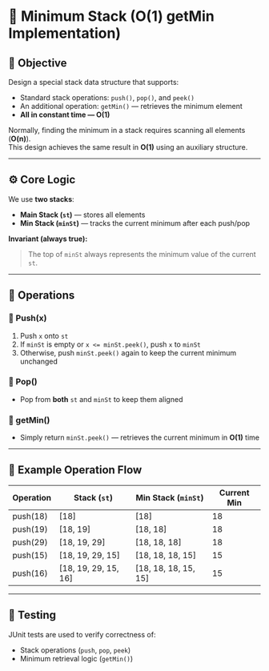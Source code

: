 # 🧱 Minimum Stack (O(1) getMin Implementation)

## 🎯 Objective
Design a special stack data structure that supports:

- Standard stack operations: `push()`, `pop()`, and `peek()`
- An additional operation: `getMin()` — retrieves the minimum element
- **All in constant time — O(1)**

Normally, finding the minimum in a stack requires scanning all elements (**O(n)**).  
This design achieves the same result in **O(1)** using an auxiliary structure.

---

## ⚙️ Core Logic
We use **two stacks**:

- **Main Stack (`st`)** — stores all elements
- **Min Stack (`minSt`)** — tracks the current minimum after each push/pop

**Invariant (always true):**
> The top of `minSt` always represents the minimum value of the current `st`.

---

## 🧩 Operations

### 🔹 Push(x)
1. Push `x` onto `st`
2. If `minSt` is empty or `x <= minSt.peek()`, push `x` to `minSt`
3. Otherwise, push `minSt.peek()` again to keep the current minimum unchanged

### 🔹 Pop()
- Pop from **both** `st` and `minSt` to keep them aligned

### 🔹 getMin()
- Simply return `minSt.peek()` — retrieves the current minimum in **O(1)** time

---

## 🧠 Example Operation Flow

| Operation | Stack (`st`)        | Min Stack (`minSt`) | Current Min |
|------------|--------------------|---------------------|--------------|
| push(18)   | [18]               | [18]                | 18           |
| push(19)   | [18, 19]           | [18, 18]            | 18           |
| push(29)   | [18, 19, 29]       | [18, 18, 18]        | 18           |
| push(15)   | [18, 19, 29, 15]   | [18, 18, 18, 15]    | 15           |
| push(16)   | [18, 19, 29, 15, 16]| [18, 18, 18, 15, 15]| 15           |

---

## 🧪 Testing
JUnit tests are used to verify correctness of:
- Stack operations (`push`, `pop`, `peek`)
- Minimum retrieval logic (`getMin()`)
